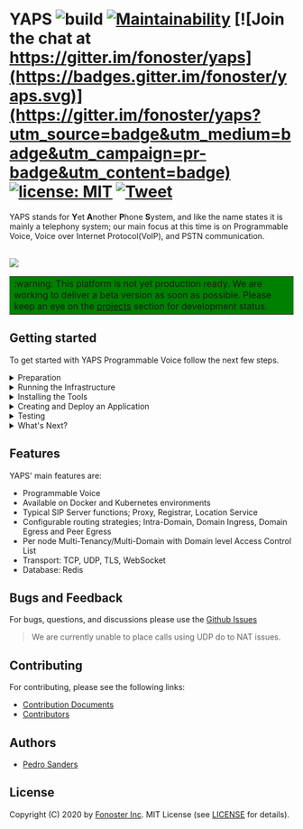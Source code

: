 
# YAPS ![build](https://github.com/fonoster/yaps/workflows/unit%20tests/badge.svg) [![Maintainability](https://api.codeclimate.com/v1/badges/ef04da6b9635c57bb229/maintainability)](https://codeclimate.com/github/fonoster/yaps/maintainability) [![Join the chat at https://gitter.im/fonoster/yaps](https://badges.gitter.im/fonoster/yaps.svg)](https://gitter.im/fonoster/yaps?utm_source=badge&utm_medium=badge&utm_campaign=pr-badge&utm_content=badge) <a href="https://opensource.org/licenses/MIT"><img src="https://img.shields.io/badge/license-MIT-blue.svg" alt="license: MIT"></a> [![Tweet](https://img.shields.io/twitter/url/http/shields.io.svg?style=social)](https://twitter.com/intent/tweet?text=Programmable%20Voice%20&url=https://github.com/fonoster/yaps&via=fonoster&hashtags=voip,sip,webrtc,telephony)

YAPS stands for **Y**et **A**nother **P**hone **S**ystem, and like the name states it is mainly a telephony system; our main focus at this time is on Programmable Voice, Voice over Internet Protocol(VoIP), and PSTN communication.

<br />
<img src="https://raw.githubusercontent.com/fonoster/yaps/master/docs/assets/banner_yaps.png"></img>
<br />

<table border="0" width="100%" cellpadding="0" cellspacing="0" bgcolor=green>
<tr border="0">
<td border="0">
:warning: This platform is not yet production ready. We are working to deliver a beta version as soon as possible. Please keep an eye on the <a href="https://github.com/orgs/fonoster/projects">projects</a> section for development status.
</td>
</tr>
</table>

## Getting started

To get started with YAPS Programmable Voice follow the next few steps.

<details><summary>Preparation</summary>

<br />
The first step with YAPS Programmable Voice is to install all the requirements.
Refer to websites of the various products in the list bellow for detail on installation and configuration.
<br /><br />

Requirements:

- Docker Compose
- Node and NPM
- Git (optional)
- A softphone (with support for tcp)

</details>

<details><summary>Running the Infrastructure</summary>

<br />
Once all the requirements are installed, the next step is to run the infraestructure.
For that, you must clone or download YAPS git repository. The first time you run this commands
it will take awhile. Run using docker-compose
<br /><br />

```bash
git clone https://github.com/fonoster/yaps
cd yaps
docker-compose up
```

> Work is on the way to enable YAPS for Docker Swarm and K8s.
</details>

<details><summary>Installing the Tools</summary>
 
<br />
The next step is to install the Command-Line Tool. To install the tool run the following command:
<br /><br />

```
npm install @yaps/ctl -g
```

For details on this tool please go to [ctl @ npmjs](https://www.npmjs.com/package/@yaps/ctl).
</details>

<details><summary>Creating and Deploy an Application</summary>

<br />
If everything is went to plan, it is now time to generate and deploy
your first Voice Application.
<br /><br />

```bash
mkdir voice-app
cd voice-app
yaps apps:init
yaps apps:deploy
```

For more examples go the [examples folder](/examples) in this repository.

</details>

<details><summary>Testing</summary>
<br />
To interact with your application, point your softphone to Asterisk sub-system.
Asterisk will be listening for SIP traffic on port <b>6060\tcp</b>. The testing information
is as follows:
 
<br />

<br />
USENAME = 1001
<br />
PASSWORD = 1234
<br />
TEST EXTENSION = 1002

</details>

<details><summary>What's Next?</summary>
<br />
Congratulations if you made it this far. The next step with YAPS is to get familiar with the [Command-Line Tool](https://www.npmjs.com/package/@yaps/ctl) and [SDK](https://github.com/fonoster/yaps/wiki/AppManager).
  
</details>

## Features

YAPS' main features are:

- Programmable Voice
- Available on Docker and Kubernetes environments
- Typical SIP Server functions; Proxy, Registrar, Location Service
- Configurable routing strategies; Intra-Domain, Domain Ingress, Domain Egress and Peer Egress
- Per node Multi-Tenancy/Multi-Domain with Domain level Access Control List
- Transport: TCP, UDP, TLS, WebSocket
- Database: Redis

## Bugs and Feedback

For bugs, questions, and discussions please use the [Github Issues](https://github.com/fonoster/yaps/issues)

> We are currently unable to place calls using UDP do to NAT issues.

## Contributing

For contributing, please see the following links:

 - [Contribution Documents](https://github.com/fonoster/yaps/blob/master/CONTRIBUTING.md)
 - [Contributors](https://github.com/fonoster/yaps/contributors)

## Authors
 - [Pedro Sanders](https://github.com/psanders)

## License
Copyright (C) 2020 by [Fonoster Inc](https://fonoster.com). MIT License (see [LICENSE](https://github.com/fonoster/yaps/blob/master/LICENSE) for details).
